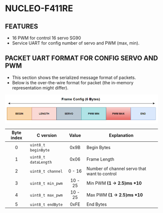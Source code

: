 # NUCLEO-F411RE 
## FEATURES
- 16 PWM for control 16 servo SG90 
- Service UART for config number of servo and PWM (max, min).

## PACKET UART FORMAT FOR CONFIG SERVO AND PWM
- This section shows the serialized message format of packets.
 - Below is the over-the-wire format for packet (the in-memory representation might differ).

![PACKET](/img/packet.png)

| Byte index    |      C version                |  Value    | Explanation                                   |
|:----------:   | -------------                 | :------:    |------                                         |
| 0             | ```uint8_t beginByte```       | 0x9B      | Begin Bytes                                   |
| 1             | ```uint8_t dataLength```      | 0x06      | Frame Length                                  |
| 2             | ```uint8_t channel```         | 0 - 16    | Number of channel servo that want to control  |
| 3             | ```uint8_t min_pwm```         | 10 - 25   | Min PWM __(1 -> 2.5)ms *10__                  |
| 4             | ```uint8_t max_pwm```         | 10 - 25   | Max PWM __(1 -> 2.5)ms *10__                  |
| 5             | ```uint8_t endByte```         | 0xFE      | End Bytes                                     |